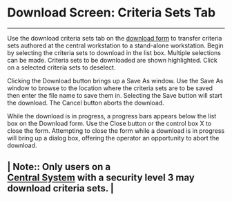 # Download Screen: Criteria Sets Tab

***

Use the download criteria sets tab on the [download form](broken-reference) to transfer criteria sets authored at the central workstation to a stand-alone workstation.  Begin by selecting the criteria sets to download in the list box.  Multiple selections can be made.  Criteria sets to be downloaded are shown highlighted.  Click on a selected criteria sets to deselect.

Clicking the Download button brings up a Save As window.  Use the Save As window to browse to the location where the criteria sets are to be saved then enter the file name to save them in.  Selecting the Save button will start the download.  The Cancel button aborts the download.

While the download is in progress, a progress bars appears below the list box on the Download form.  Use the Close button or the control box X to close the form.  Attempting to close the form while a download is in progress will bring up a dialog box, offering the operator an opportunity to abort the download.

\| Note:: Only users on a\
[Central System](7mls.htm) with a security level 3 may download criteria sets. |
--------------------------------------------------------------------------------

